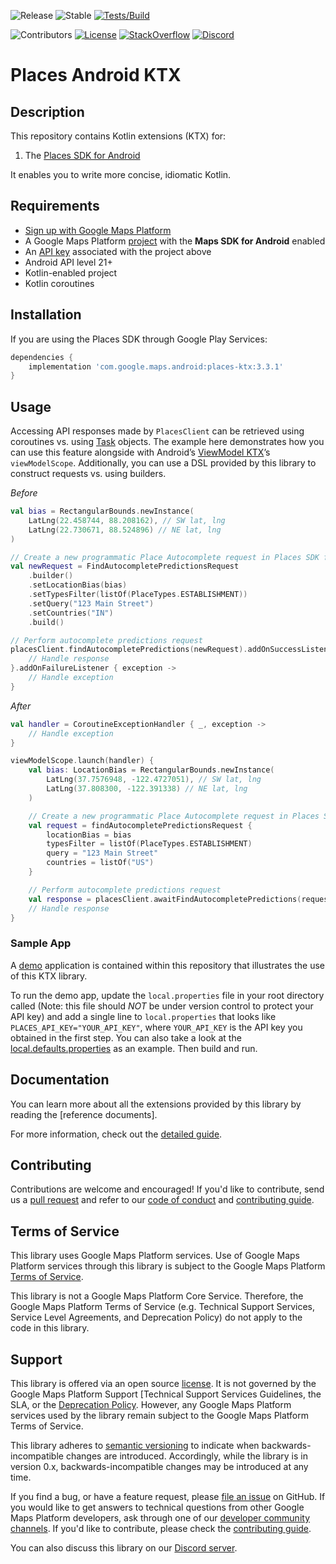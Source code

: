 ![Release](https://github.com/googlemaps/android-places-ktx/workflows/Release/badge.svg)
![Stable](https://img.shields.io/badge/stability-stable-green)
[![Tests/Build](https://github.com/googlemaps/android-places-ktx/actions/workflows/test.yml/badge.svg)](https://github.com/googlemaps/android-places-ktx/actions/workflows/test.yml)

![Contributors](https://img.shields.io/github/contributors/googlemaps/android-places-ktx?color=green)
[![License](https://img.shields.io/github/license/googlemaps/android-places-ktx?color=blue)][license]
[![StackOverflow](https://img.shields.io/stackexchange/stackoverflow/t/google-maps?color=orange&label=google-maps&logo=stackoverflow)](https://stackoverflow.com/questions/tagged/google-maps)
[![Discord](https://img.shields.io/discord/676948200904589322?color=6A7EC2&logo=discord&logoColor=ffffff)][Discord server]

# Places Android KTX

## Description
This repository contains Kotlin extensions (KTX) for:
1. The [Places SDK for Android][places-sdk]

It enables you to write more concise, idiomatic Kotlin.

## Requirements

- [Sign up with Google Maps Platform]
- A Google Maps Platform [project] with the **Maps SDK for Android** enabled
- An [API key] associated with the project above
- Android API level 21+
- Kotlin-enabled project
- Kotlin coroutines

## Installation

If you are using the Places SDK through Google Play Services:

```groovy
dependencies {
    implementation 'com.google.maps.android:places-ktx:3.3.1'
}
```

## Usage

Accessing API responses made by `PlacesClient` can be retrieved using coroutines vs. using
[Task](https://developers.google.com/android/reference/com/google/android/gms/tasks/Task.html) objects.
The example here demonstrates how you can use this feature alongside with Android’s [ViewModel KTX][viewmodel-ktx]’s `viewModelScope`.
Additionally, you can use a DSL provided by this library to construct requests vs. using builders.

_Before_
```kotlin
val bias = RectangularBounds.newInstance(
    LatLng(22.458744, 88.208162), // SW lat, lng
    LatLng(22.730671, 88.524896) // NE lat, lng
)

// Create a new programmatic Place Autocomplete request in Places SDK for Android using builders
val newRequest = FindAutocompletePredictionsRequest
    .builder()
    .setLocationBias(bias)
    .setTypesFilter(listOf(PlaceTypes.ESTABLISHMENT))
    .setQuery("123 Main Street")
    .setCountries("IN")
    .build()

// Perform autocomplete predictions request
placesClient.findAutocompletePredictions(newRequest).addOnSuccessListener { response ->
    // Handle response
}.addOnFailureListener { exception ->
    // Handle exception
}
```

_After_
```kotlin
val handler = CoroutineExceptionHandler { _, exception ->
    // Handle exception
}

viewModelScope.launch(handler) {
    val bias: LocationBias = RectangularBounds.newInstance(
        LatLng(37.7576948, -122.4727051), // SW lat, lng
        LatLng(37.808300, -122.391338) // NE lat, lng
    )

    // Create a new programmatic Place Autocomplete request in Places SDK for Android using DSL
    val request = findAutocompletePredictionsRequest {
        locationBias = bias
        typesFilter = listOf(PlaceTypes.ESTABLISHMENT)
        query = "123 Main Street"
        countries = listOf("US")
    }

    // Perform autocomplete predictions request
    val response = placesClient.awaitFindAutocompletePredictions(request)
    // Handle response
}
```

### Sample App

A [demo](app) application is contained within this repository that illustrates the use of this KTX library.

To run the demo app, update the `local.properties` file in your root directory called (Note: this file should *NOT* be
under version control to protect your API key) and add a single line to `local.properties` that
looks like `PLACES_API_KEY="YOUR_API_KEY"`, where `YOUR_API_KEY` is the API key you obtained in
the first step. You can also take a look at the [local.defaults.properties](local.defaults.properties)
as an example. Then build and run.


## Documentation

You can learn more about all the extensions provided by this library by reading the [reference documents].

For more information, check out the [detailed guide][places-sdk].

## Contributing

Contributions are welcome and encouraged! If you'd like to contribute, send us a [pull request] and refer to our [code of conduct] and [contributing guide].

## Terms of Service

This library uses Google Maps Platform services. Use of Google Maps Platform services through this library is subject to the Google Maps Platform [Terms of Service].

This library is not a Google Maps Platform Core Service. Therefore, the Google Maps Platform Terms of Service (e.g. Technical Support Services, Service Level Agreements, and Deprecation Policy) do not apply to the code in this library.

## Support

This library is offered via an open source [license]. It is not governed by the Google Maps Platform Support [Technical Support Services Guidelines, the SLA, or the [Deprecation Policy]. However, any Google Maps Platform services used by the library remain subject to the Google Maps Platform Terms of Service.

This library adheres to [semantic versioning] to indicate when backwards-incompatible changes are introduced. Accordingly, while the library is in version 0.x, backwards-incompatible changes may be introduced at any time.

If you find a bug, or have a feature request, please [file an issue] on GitHub. If you would like to get answers to technical questions from other Google Maps Platform developers, ask through one of our [developer community channels]. If you'd like to contribute, please check the [contributing guide].

You can also discuss this library on our [Discord server].

[places-sdk]: https://developers.google.com/maps/documentation/places/android-sdk/overview
[viewmodel-ktx]: https://developer.android.com/kotlin/ktx#viewmodel

[API key]: https://developers.google.com/maps/documentation/android-sdk/get-api-key
[documentation]: https://googlemaps.github.io/android-places-ktx

[code of conduct]: ?tab=coc-ov-file#readme
[contributing guide]: CONTRIBUTING.md
[Deprecation Policy]: https://cloud.google.com/maps-platform/terms
[developer community channels]: https://developers.google.com/maps/developer-community
[Discord server]: https://discord.gg/hYsWbmk
[file an issue]: https://github.com/googlemaps/android-places-ktx/issues/new/choose
[license]: LICENSE
[project]: https://developers.google.com/maps/documentation/android-sdk/cloud-setup
[pull request]: https://github.com/googlemaps/android-places-ktx/compare
[semantic versioning]: https://semver.org
[Sign up with Google Maps Platform]: https://console.cloud.google.com/google/maps-apis/start
[similar inquiry]: https://github.com/googlemaps/android-places-compose/issues
[SLA]: https://cloud.google.com/maps-platform/terms/sla
[Technical Support Services Guidelines]: https://cloud.google.com/maps-platform/terms/tssg
[Terms of Service]: https://cloud.google.com/maps-platform/terms

